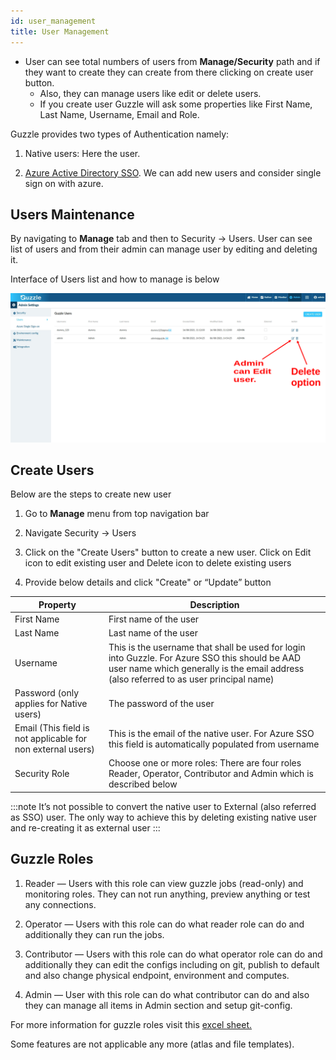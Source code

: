 ```yaml
---
id: user_management
title: User Management
---
```


- User can see total numbers of users from **Manage/Security** path and if they want to create they can create from there clicking on create user button.
	 - Also, they can manage users like edit or delete users.
	 - If you create user Guzzle will ask some properties like First Name, Last Name, Username, Email and Role.

Guzzle provides two types of Authentication namely:

1. Native users: Here the user. 

2. [Azure Active Directory SSO](azure_single_sign_on). We can add new users and consider single sign on with azure. 



## Users Maintenance

By navigating to **Manage** tab and then to Security → Users.
User can see list of users and from their admin can manage user by editing and deleting it.
 
Interface of Users list and how to manage is below 

<a href="https://guzzle.justanalytics.com/img/docs/how-to-guides/administrator/security/manage_users_1.jpg" target="_self" >
    <img width="1000" src="/img/docs/how-to-guides/administrator/security/manage_users_1.jpg" />
</a>

## Create Users

Below are the steps to create new user 

1. Go to **Manage** menu from top navigation bar

2. Navigate Security → Users

3. Click on the "Create Users" button to create a new user. Click on Edit icon to edit existing user and Delete icon to delete existing users

4. Provide below details and click "Create" or “Update” button

|Property|Description|
|--- |--- |
|First Name|First name of the user|
|Last Name|Last name of the user|
|Username|This is the username that shall be used for login into Guzzle. For Azure SSO this should be AAD user name which generally is the email address (also referred to as user principal name)|
|Password (only applies for Native users)|The password of the user|
|Email (This field is not applicable for non external users)|This is the email of the native user. For Azure SSO this field is automatically populated from username|
|Security Role|Choose one or more roles: There are four roles Reader, Operator, Contributor and Admin which is described below|


:::note
It’s not possible to convert the native user to External (also referred as SSO) user. The only way to achieve this by deleting existing native user and re-creating it as external user
:::

## Guzzle Roles

1. Reader — Users with this role can view guzzle jobs (read-only) and monitoring roles. They can not run anything, preview anything or test any connections.

2. Operator — Users with this role can do what reader role can do and additionally they can run the jobs.

3. Contributor — Users with this role can do what operator role can do and additionally they can edit the configs including on git, publish to default and also change physical endpoint, environment and computes.

4. Admin — User with this role can do what contributor can do and also they can manage all items in Admin section and setup git-config.

For more information for guzzle roles visit this [excel sheet.](/documents/releases/2_0_8/guzzle_roles_2.0.8.xlsx)

Some features are not applicable any more (atlas and file templates).

